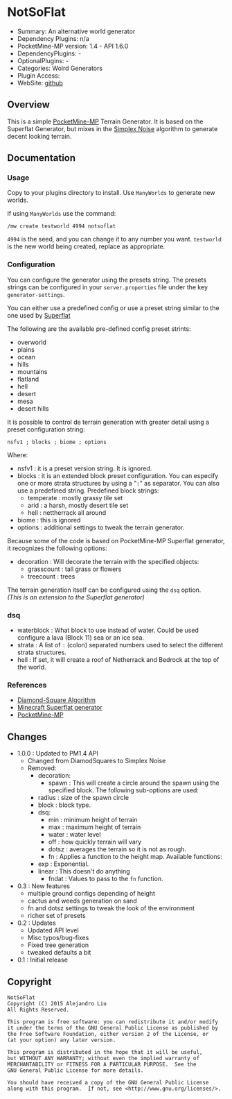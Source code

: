 NotSoFlat
=======

* Summary: An alternative world generator
* Dependency Plugins: n/a
* PocketMine-MP version: 1.4 - API 1.6.0
* DependencyPlugins: -
* OptionalPlugins: -
* Categories: Wolrd Generators
* Plugin Access: 
* WebSite: [github](https://github.com/alejandroliu/bad-plugins/tree/master/)

Overview
--------

This is a simple [PocketMine-MP][3] Terrain Generator.  It is based on the
Superflat Generator, but mixes in the [Simplex Noise][1] algorithm
to generate decent looking terrain.


Documentation
-------------

### Usage

Copy to your plugins directory to install.  Use `ManyWorlds` to
generate new worlds.

If using `ManyWorlds` use the command:

	/mw create testworld 4994 notsoflat

`4994` is the seed, and you can change it to any number you want.
`testworld` is the new world being created, replace as appropriate.

### Configuration

You can configure the generator using the presets string.
The presets strings can be configured in your `server.properties`
file under the key `generator-settings`.

You can either use a predefined config or use a preset string similar
to the one used by [Superflat][2]

The following are the available pre-defined config preset strints:

- overworld
- plains
- ocean
- hills
- mountains
- flatland
- hell
- desert
- mesa
- desert hills

It is possible to control de terrain generation with greater
detail using a preset configuration string:

	nsfv1 ; blocks ; biome ; options

Where:

- nsfv1 : it is a preset version string. It is ignored.
- blocks : it is an extended block preset configuration.  You can
  especify one or more strata structures by using a "`:`" as
  separator.  You can also use a predefined string.  Predefined
  block strings:
  - temperate : mostly grassy tile set
  - arid : a harsh, mostly desert tile set
  - hell : nettherrack all around
- biome : this is ignored
- options : additional settings to tweak the terrain generator.

Because some of the code is based on PocketMine-MP Superflat
generator, it recognizes the following options:

- decoration : Will decorate the terrain with the specified objects:
  - grasscount : tall grass or flowers
  - treecount : trees

The terrain generation itself can be configured using the `dsq` option.  
_(This is an extension to the Superflat generator)_

### dsq

- waterblock : What block to use instead of water.  Could be used
  configure a lava (Block 11) sea or an ice sea.
- strata : A list of `:` (colon) separated numbers used to select
  the different strata structures.
- hell : If set, it will create a roof of Netherrack and Bedrock at
  the top of the world.

### References

- [Diamond-Square Algorithm][1]
- [Minecraft Superflat generator][2]
- [PocketMine-MP][3]

[1]: http://en.wikipedia.org/wiki/Simplex_noise "Wikipedia"
[2]: http://minecraft.gamepedia.com/Superflat "Superflat Generator"
[3]: http://www.pocketmine.net/ "PocketMine-MP"

Changes
-------

* 1.0.0 : Updated to PM1.4 API
  * Changed from DiamodSquares to Simplex Noise
  * Removed:
    - decoration:
      - spawn : This will create a circle around the spawn using the
	specified block.  The following sub-options are used:
	- radius : size of the spawn circle
	- block : block type.
    - dsq:
      - min : minimum height of terrain
      - max : maximum height of terrain
      - water : water level
      - off : how quickly terrain will vary
      - dotsz : averages the terrain so it is not as rough.
      - fn : Applies a function to the height map.  Available functions:
	- exp : Exponential.
	- linear : This doesn't do anything
      - fndat : Values to pass to the `fn` function.
* 0.3 : New features
  - multiple ground configs depending of height
  - cactus and weeds generation on sand
  - fn and dotsz settings to tweak the look of the environment
  - richer set of presets
* 0.2 : Updates
  - Updated API level
  - Misc typos/bug-fixes
  - Fixed tree generation
  - tweaked defaults a bit
* 0.1 : Initial release

Copyright
---------

    NotSoFlat
    Copyright (C) 2015 Alejandro Liu
    All Rights Reserved.

    This program is free software: you can redistribute it and/or modify
    it under the terms of the GNU General Public License as published by
    the Free Software Foundation, either version 2 of the License, or
    (at your option) any later version.

    This program is distributed in the hope that it will be useful,
    but WITHOUT ANY WARRANTY; without even the implied warranty of
    MERCHANTABILITY or FITNESS FOR A PARTICULAR PURPOSE.  See the
    GNU General Public License for more details.

    You should have received a copy of the GNU General Public License
    along with this program.  If not, see <http://www.gnu.org/licenses/>.
